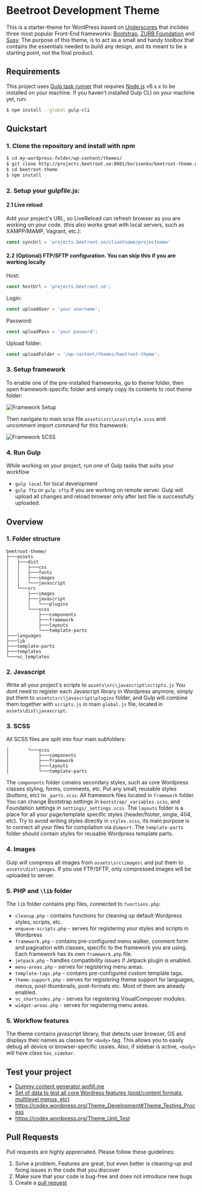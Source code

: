 # Beetroot Development Theme
This is a starter-theme for WordPress based on [Underscores](http://underscores.me/) that inclides three most popular Front-End frameworks: [Bootstrap](http://getbootstrap.com/), [ZURB Foundation](http://foundation.zurb.com/) and [Susy](http://susy.oddbird.net/). The purpose of this theme, is to act as a small and handy toolbox that contains the essentials needed to build any design, and its meant to be a starting point, not the final product.

## Requirements

This project uses [Gulp task runner](http://gulpjs.com/) that requires [Node.js](http://nodejs.org) v6.x.x  to be installed on your machine. 
If you haven't installed Gulp CLI on your machine yet, run:

```bash
$ npm install --global gulp-cli
```

## Quickstart

### 1. Clone the repository and install with npm

```bash
$ cd my-wordpress-folder/wp-content/themes/
$ git clone http://projects.beetroot.se:8081/borisenko/beetroot-theme.git
$ cd beetroot-theme
$ npm install
```

### 2. Setup your gulpfile.js:

#### 2.1 Live reload
Add your project's URL, so LiveReload can refresh browser as you are working on your code. (this also works great with local servers, such as XAMPP/MAMP, Vagrant, etc.):

```javascript
const syncUrl = 'projects.beetroot.se/clientname/projectname'
```


#### 2.2 (Optional) FTP/SFTP configuration. You can skip this if you are working locally

Host:

```javascript
const hostUrl = 'projects.beetroot.se'; 
```

Login:

```javascript
const uploadUser = 'your username'; 
```
Password:

```javascript
const uploadPass = 'your pasword'; 
```

Upload folder:

```javascript
const uploadFolder = '/wp-content/themes/beetroot-theme'; 
```



### 3. Setup framework

To enable one of the pre-installed frameworks, go to theme folder, then open framework-specific folder and simply copy its contents to root theme folder:

![Framework Setup](http://i.imgur.com/NZdaUCs.gif)

Then navigate to main scss file
`assets\src\scss\style.scss`
and uncomment import command for this framework:

![Framework SCSS](http://i.imgur.com/0QVlqdc.gif)

### 4. Run Gulp

While working on your project, run one of Gulp tasks that suits your workflow
* `gulp local` for local development
* `gulp ftp` or `gulp sftp` if you are working on remote server. Gulp will upload all changes and reload browser only after last file is successfully uploaded.

## Overview
### 1. Folder structure

```
beetroot-theme/
├───assets
│   ├───dist
│   │   ├───css
│   │   ├───fonts
│   │   ├───images
│   │   └───javascript
│   └───src
│       ├───images
│       ├───javascript
│       │   └───plugins
│       └───scss
│           ├───components
│           ├───framework
│           ├───layouts
│           └───template-parts
├───languages
├───lib
├───template-parts
├───templates
└───vc_templates
```
### 2. Javascript
Write all your project's scripts to `assets\src\javascript\scripts.js`
You dont need to register each Javascript library in Wordpress anymore, simply put them to `assets\src\javascript\plugins` folder, and Gulp will combine them together with `scripts.js` in main `global.js` file, located in `assets\dist\javascript`. 

### 3. SCSS
All SCSS files are split into four main subfolders:

```
│       └───scss
│           ├───components
│           ├───framework
│           ├───layouts
│           └───template-parts
```

The `components` folder conains secondary styles, such as core Wordpress classes styling, forms, comments, etc. Put any small, reusable styles (buttons, etc) to `_parts.scss`.
All framework files located in `framework` folder. You can change Bootstrap settings in `bootstrap/_variables.scss`, and Foundation settings in `settings/_settings.scss`.
The `layouts` folder is a place for all your page/template specific styles (header/footer, single, 404, etc). Try to avoid writing styles directly in `styles.scss`, its main purpose is to connect all your files for compilation via `@import`.
The `template-parts` folder should contain styles for reusable Wordpress template parts.

### 4. Images
Gulp will compress all images from `assets\src\images\` and put them to `assets\dist\images`. If you use FTP/SFTP, only compressed images will be uploaded to server.
### 5. PHP and `\lib` folder

The `lib` folder contains php files, connected to `functions.php`:

* `cleanup.php` - contains functions for cleaning up default Wordpress styles, scripts, etc.
* `enqueue-scripts.php` - serves for registering your styles and scripts in Wordpress
* `framework.php` - contains pre-configured menu walker, comment form and pagination with classes, specific to the framework you are using. Each framework has its own `framework.php` file.
* `jetpack.php` - handles compatibility issues if Jetpack plugin is enabled.
* `menu-areas.php` - serves for registering menu areas.
* `template-tags.php` - contains pre-configured custom template tags.
* `theme-support.php` - serves for registering theme support for languages, menus, post-thumbnails, post-formats etc. Most of them are already enabled.
* `vc_shortcodes.php` - serves for registering VisualComposer modules.
* `widget-areas.php` - serves for registering menu areas.

### 5. Workflow features
The theme contains javascript library, that detects user browser, OS and displays their names as classes for `<body>` tag. This allows you to easily debug all device or browser-specific ussies.
Also, if sidebar is active, `<body>` will have class `has_sidebar`.

## Test your project
* [Dummy content generator wpfill.me](http://www.wpfill.me/)
* [Set of data to test all core Wordress features (post/content formats, multilevel menus, etc)](http://wptest.io/)
* https://codex.wordpress.org/Theme_Development#Theme_Testing_Process
* https://codex.wordpress.org/Theme_Unit_Test

## Pull Requests

Pull requests are highly appreciated. Please follow these guidelines:

1. Solve a problem. Features are great, but even better is cleaning-up and fixing issues in the code that you discover
2. Make sure that your code is bug-free and does not introduce new bugs
3. Create a [pull request](https://help.github.com/articles/creating-a-pull-request)
